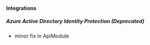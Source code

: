 
#### Integrations
##### Azure Active Directory Identity Protection  (Deprecated)
- minor fix in ApiModule
